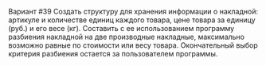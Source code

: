 Вариант #39
Создать структуру для хранения информации о накладной: артикуле и количестве единиц каждого товара, цене товара за единицу (руб.) и его весе (кг). Составить с ее использованием программу разбиения накладной на две производные накладные, максимально возможно равные по стоимости или весу товара. Окончательный выбор критерия разбиения остается за пользователем программы.
